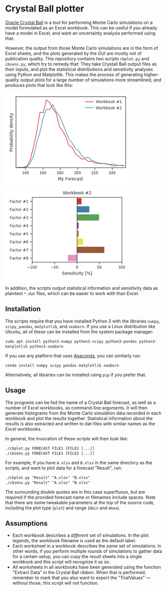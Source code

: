 # Crystal Ball plotter
[Oracle Crystal Ball][ocb] is a tool for performing Monte Carlo simulations
on a model formulated as an Excel workbook. This can be useful if you already
have a model in Excel, and want an uncertainty analysis performed using that.

However, the output from those Monte Carlo simulations are in the form of Excel
sheets, and the plots generated by the GUI are mostly not of publication quality.
This repository contains two scripts `cbplot.py` and `cbsens.py`, which try to
remedy that: They take Crystall Ball output files as their inputs, and plot the
statistical distributions and sensitivity analyses using Python and Matplotlib.
This makes the process of generating higher-quality output plots for a large
number of simulations more streamlined, and produces plots that look like this:

![Distribution plot][dist]
![Sensitivity plot][sens]

In addition, the scripts output statistical information and sensitivity data as
plaintext `*.dat` files, which can be easier to work with than Excel.

[dist]: distribution.png
[sens]: sensitivity.png
[ocb]: https://www.oracle.com/applications/crystalball/

## Installation
The scripts require that you have installed Python 3 with the libraries `numpy`,
`scipy`, `pandas`, `matplotlib`, and `seaborn`. If you use a Linux distribution
like Ubuntu, all of these can be installed from the system package manager:

    sudo apt install python3-numpy python3-scipy python3-pandas python3-matplotlib python3-seaborn
    
If you use any platform that uses [Anaconda][conda], you can similarly run:

    conda install numpy scipy pandas matplotlib seaborn
    
Alternatively, all libraries can be installed using `pip` if you prefer that.
    
[conda]: https://www.anaconda.com/distribution/
    
## Usage
The programs can be fed the name of a Crystal Ball forecast, as
well as a number of Excel workbooks, as command-line arguments.
It will then generate histograms from the Monte Carlo simulation
data recorded in each workbook and plot the results together.
Statistical information about the results is also extracted and
written to dat-files with similar names as the Excel workbooks.

In general, the invocation of these scripts will then look like:

    ./cbplot.py FORECAST FILE1 [FILE2 [...]]
    ./cbsens.py FORECAST FILE1 [FILE2 [...]]

For example, if you have `A.xlsx` and `B.xlsx` in the same directory 
as the scripts, and want to plot data for a forecast "Result", run:

    ./cbplot.py "Result" "A.xlsx" "B.xlsx"
    ./cbsens.py "Result" "A.xlsx" "B.xlsx"

The surrounding double quotes are in this case superfluous, but are
required if the provided forecast name or filenames include spaces.
Note that there are some tweakable parameters at the top of the source 
code, including the plot type (`plot`) and range (`dmin` and `dmax`).

## Assumptions
- Each workbook describes a *different* set of simulations. In the
  plot legends, the workbook filename is used as the default label.
- Each worksheet in a workbook describes the *same* set of simulations.
  In other words, if you perform multiple rounds of simulations to
  gather data for a certain setup, you can copy the result sheets
  into a single workbook and this script will recognize it as so.
- All worksheets in all workbooks have been generated using the
  function "Extract Data" in the Crystal Ball ribbon. When that
  is performed, remember to mark that you also want to export the
  "TrialValues" — without those, this script will not function.
